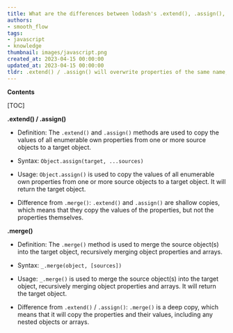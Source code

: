 ```yaml
---
title: What are the differences between lodash's .extend(), .assign(), and .merge() functions?
authors:
- smooth_flow
tags:
- javascript
- knowledge
thumbnail: images/javascript.png
created_at: 2023-04-15 00:00:00
updated_at: 2023-04-15 00:00:00
tldr: .extend() / .assign() will overwrite properties of the same name, while .merge() will combine properties of the same name.
---
```


**Contents**

[TOC]

**.extend() / .assign()**

- Definition: The `.extend()` and `.assign()` methods are used to copy the values of all enumerable own properties from one or more source objects to a target object.

- Syntax: `Object.assign(target, ...sources)`

- Usage: `Object.assign()` is used to copy the values of all enumerable own properties from one or more source objects to a target object. It will return the target object.

- Difference from `.merge()`: `.extend()` and `.assign()` are shallow copies, which means that they copy the values of the properties, but not the properties themselves. 

**.merge()**

- Definition: The `.merge()` method is used to merge the source object(s) into the target object, recursively merging object properties and arrays.

- Syntax: `_.merge(object, [sources])`

- Usage: `_.merge()` is used to merge the source object(s) into the target object, recursively merging object properties and arrays. It will return the target object.

- Difference from `.extend()` / `.assign()`: `.merge()` is a deep copy, which means that it will copy the properties and their values, including any nested objects or arrays.
